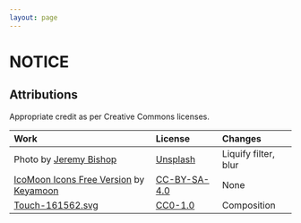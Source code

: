 ```yaml
---
layout: page
---
```


# NOTICE

## Attributions

Appropriate credit as per Creative Commons licenses.

| Work                                               | License        | Changes              |
| :------------------------------------------------- | :------------- | :------------------- |
| Photo by [Jeremy Bishop][jb]                       | [Unsplash]     | Liquify filter, blur |
| [IcoMoon Icons Free Version][11] by [Keyamoon][12] | [CC-BY-SA-4.0] | None                 |
| [Touch-161562.svg][41]                             | [CC0-1.0]      | Composition          |

[jb]: https://unsplash.com/photos/1braZySlEKA
[11]: https://icomoon.io/#icons-icomoon
[12]: http://keyamoon.com/
[41]: https://commons.wikimedia.org/wiki/File:Touch-161562.svg

<!-- [mit]: licenses/MIT.md -->
<!-- [gpl-3.0]: licenses/GPL-3.0.md -->
<!-- [apache-2.0]: licenses/Apache-2.0.md -->
<!-- [w3c-20150513]: licenses/W3C-20150513.md -->

[cc-by-sa-4.0]: https://creativecommons.org/licenses/by-sa/4.0/

<!-- [cc-by-sa-3.0]: https://creativecommons.org/licenses/by-sa/3.0/ -->

[cc0-1.0]: https://creativecommons.org/publicdomain/zero/1.0/deed.en
[unsplash]: https://unsplash.com/license
